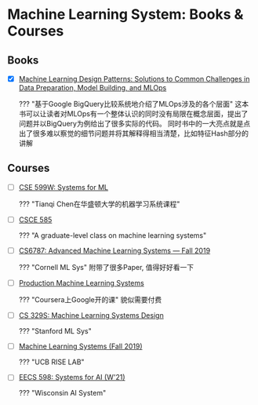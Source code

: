 # Machine Learning System: Books & Courses


## Books

- [x] [Machine Learning Design Patterns: Solutions to Common Challenges in Data Preparation, Model Building, and MLOps]()

    ??? "基于Google BigQuery比较系统地介绍了MLOps涉及的各个层面"
        这本书可以让读者对MLOps有一个整体认识的同时没有局限在概念层面，提出了问题并以BigQuery为例给出了很多实际的代码。
        同时书中的一大亮点就是点出了很多难以察觉的细节问题并将其解释得相当清楚，比如特征Hash部分的讲解

## Courses

- [ ] [CSE 599W: Systems for ML](http://dlsys.cs.washington.edu/)

    ??? "Tianqi Chen在华盛顿大学的机器学习系统课程"


- [ ] [CSCE 585](https://pooyanjamshidi.github.io/mls/lectures/)

    ??? "A graduate-level class on machine learning systems"


- [ ] [CS6787: Advanced Machine Learning Systems — Fall 2019](http://www.cs.cornell.edu/courses/cs6787/2019fa/)

    ??? "Cornell ML Sys"
        附带了很多Paper, 值得好好看一下


- [ ] [Production Machine Learning Systems](https://www.coursera.org/learn/gcp-production-ml-systems#about)

    ??? "Coursera上Google开的课"
        貌似需要付费

- [ ] [CS 329S: Machine Learning Systems Design](https://stanford-cs329s.github.io/2021/index.html#overview)

    ??? "Stanford ML Sys"


- [ ] [Machine Learning Systems (Fall 2019)](https://ucbrise.github.io/cs294-ai-sys-fa19/#)

    ??? "UCB RISE LAB"

- [ ] [EECS 598: Systems for AI (W'21)](https://github.com/mosharaf/eecs598/tree/w21-ai)

    ??? "Wisconsin AI System"
